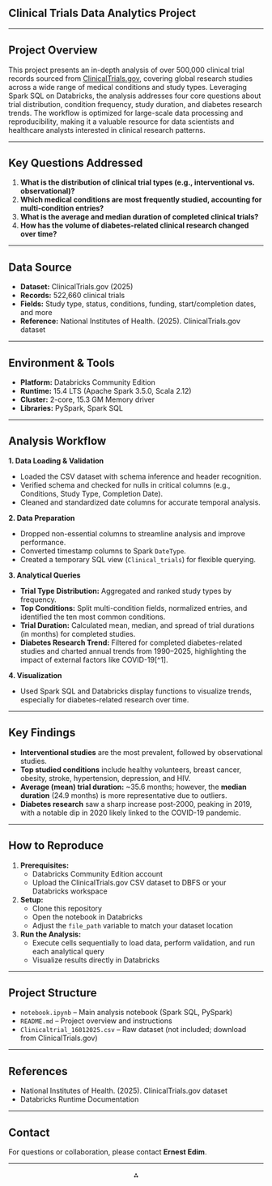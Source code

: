 ## Clinical Trials Data Analytics Project

---

## **Project Overview**

This project presents an in-depth analysis of over 500,000 clinical trial records sourced from [ClinicalTrials.gov](https://clinicaltrials.gov/ct2/resources/download), covering global research studies across a wide range of medical conditions and study types. Leveraging Spark SQL on Databricks, the analysis addresses four core questions about trial distribution, condition frequency, study duration, and diabetes research trends. The workflow is optimized for large-scale data processing and reproducibility, making it a valuable resource for data scientists and healthcare analysts interested in clinical research patterns.

---

## **Key Questions Addressed**

1. **What is the distribution of clinical trial types (e.g., interventional vs. observational)?**
2. **Which medical conditions are most frequently studied, accounting for multi-condition entries?**
3. **What is the average and median duration of completed clinical trials?**
4. **How has the volume of diabetes-related clinical research changed over time?**

---

## **Data Source**

- **Dataset:** ClinicalTrials.gov (2025)
- **Records:** 522,660 clinical trials
- **Fields:** Study type, status, conditions, funding, start/completion dates, and more
- **Reference:** National Institutes of Health. (2025). ClinicalTrials.gov dataset

---

## **Environment \& Tools**

- **Platform:** Databricks Community Edition
- **Runtime:** 15.4 LTS (Apache Spark 3.5.0, Scala 2.12)
- **Cluster:** 2-core, 15.3 GM Memory driver
- **Libraries:** PySpark, Spark SQL

---

## **Analysis Workflow**

**1. Data Loading \& Validation**

- Loaded the CSV dataset with schema inference and header recognition.
- Verified schema and checked for nulls in critical columns (e.g., Conditions, Study Type, Completion Date).
- Cleaned and standardized date columns for accurate temporal analysis.

**2. Data Preparation**

- Dropped non-essential columns to streamline analysis and improve performance.
- Converted timestamp columns to Spark `DateType`.
- Created a temporary SQL view (`Clinical_trials`) for flexible querying.

**3. Analytical Queries**

- **Trial Type Distribution:** Aggregated and ranked study types by frequency.
- **Top Conditions:** Split multi-condition fields, normalized entries, and identified the ten most common conditions.
- **Trial Duration:** Calculated mean, median, and spread of trial durations (in months) for completed studies.
- **Diabetes Research Trend:** Filtered for completed diabetes-related studies and charted annual trends from 1990–2025, highlighting the impact of external factors like COVID-19[^1].

**4. Visualization**

- Used Spark SQL and Databricks display functions to visualize trends, especially for diabetes-related research over time.

---

## **Key Findings**

- **Interventional studies** are the most prevalent, followed by observational studies.
- **Top studied conditions** include healthy volunteers, breast cancer, obesity, stroke, hypertension, depression, and HIV.
- **Average (mean) trial duration:** ~35.6 months; however, the **median duration** (24.9 months) is more representative due to outliers.
- **Diabetes research** saw a sharp increase post-2000, peaking in 2019, with a notable dip in 2020 likely linked to the COVID-19 pandemic.

---

## **How to Reproduce**

1. **Prerequisites:**
    - Databricks Community Edition account
    - Upload the ClinicalTrials.gov CSV dataset to DBFS or your Databricks workspace
2. **Setup:**
    - Clone this repository
    - Open the notebook in Databricks
    - Adjust the `file_path` variable to match your dataset location
3. **Run the Analysis:**
    - Execute cells sequentially to load data, perform validation, and run each analytical query
    - Visualize results directly in Databricks

---

## **Project Structure**

- `notebook.ipynb` – Main analysis notebook (Spark SQL, PySpark)
- `README.md` – Project overview and instructions
- `Clinicaltrial_16012025.csv` – Raw dataset (not included; download from ClinicalTrials.gov)

---

## **References**

- National Institutes of Health. (2025). ClinicalTrials.gov dataset
- Databricks Runtime Documentation

---

## **Contact**

For questions or collaboration, please contact **Ernest Edim**.

---



<div style="text-align: center">⁂</div>